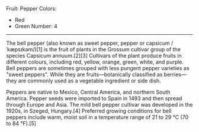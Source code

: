Fruit: Pepper
Colors:
  - Red
  - Green
Number: 4
---
The bell pepper (also known as sweet pepper, pepper or capsicum /ˈkæpsɪkəm/)[1] is the fruit of plants in the Grossum cultivar group of the species Capsicum annuum.[2][3] Cultivars of the plant produce fruits in different colours, including red, yellow, orange, green, white, and purple. Bell peppers are sometimes grouped with less pungent pepper varieties as "sweet peppers". While they are fruits—botanically classified as berries—they are commonly used as a vegetable ingredient or side dish.

Peppers are native to Mexico, Central America, and northern South America. Pepper seeds were imported to Spain in 1493 and then spread through Europe and Asia. The mild bell pepper cultivar was developed in the 1920s, in Szeged, Hungary.[4] Preferred growing conditions for bell peppers include warm, moist soil in a temperature range of 21 to 29 °C (70 to 84 °F).[5]